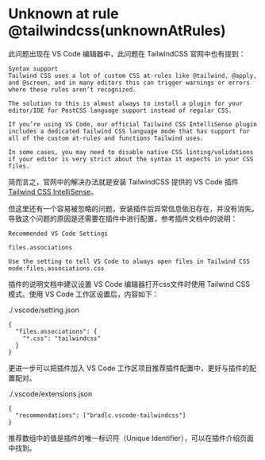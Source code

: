 # Unknown at rule @tailwindcss(unknownAtRules)
此问题出现在 VS Code 编辑器中，此问题在 TailwindCSS 官网中也有提到：
```
Syntax support
Tailwind CSS uses a lot of custom CSS at-rules like @tailwind, @apply, and @screen, and in many editors this can trigger warnings or errors where these rules aren’t recognized.

The solution to this is almost always to install a plugin for your editor/IDE for PostCSS language support instead of regular CSS.

If you’re using VS Code, our official Tailwind CSS IntelliSense plugin includes a dedicated Tailwind CSS language mode that has support for all of the custom at-rules and functions Tailwind uses.

In some cases, you may need to disable native CSS linting/validations if your editor is very strict about the syntax it expects in your CSS files.
```
简而言之，官网中的解决办法就是安装 TailwindCSS 提供的 VS Code 插件 [Tailwind CSS IntelliSense](https://marketplace.visualstudio.com/items?itemName=bradlc.vscode-tailwindcss)。

但这里还有一个容易被忽略的问题，安装插件后异常信息依旧存在，并没有消失。导致这个问题的原因是还需要在插件中进行配置，参考插件文档中的说明：
```
Recommended VS Code Settings

files.associations

Use the setting to tell VS Code to always open files in Tailwind CSS mode:files.associations.css
```

插件的说明文档中建议设置 VS Code 编辑器打开css文件时使用 Tailwind CSS 模式。使用 VS Code 工作区设置后，内容如下：

./.vscode/setting.json
```
{
  "files.associations": {
    "*.css": "tailwindcss"
  }
}
```

更进一步可以把插件加入 VS Code 工作区项目推荐插件配置中，更好与插件的配置配对。

./.vscode/extensions.json
```
{
  "recommendations": ["bradlc.vscode-tailwindcss"]
}
```

推荐数组中的值是插件的唯一标识符（Unique Identifier），可以在插件介绍页面中找到。
